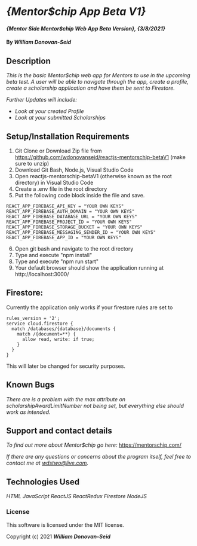 # _{Mentor$chip App Beta V1}_

#### _{Mentor Side Mentor$chip Web App Beta Version}, {3/8/2021}_

#### By _**William Donovan-Seid**_

## Description

_This is the basic Mentor$chip web app for Mentors to use in the upcoming beta test. A user will be able to navigate through the app, create a profile, create a scholarship application and have them be sent to Firestore._

_Further Updates will include:_
* _Look at your created Profile_
* _Look at your submitted Scholarships_

## Setup/Installation Requirements

1. Git Clone or Download Zip file from https://github.com/wdonovanseid/reactjs-mentorschip-betaV1 (make sure to unzip)
2. Download Git Bash, Node.js, Visual Studio Code
3. Open reactjs-mentorschip-betaV1 (otherwise known as the root directory) in Visual Studio Code
4. Create a .env file in the root directory
5. Put the following code block inside the file and save.

```
REACT_APP_FIREBASE_API_KEY = "YOUR OWN KEYS"
REACT_APP_FIREBASE_AUTH_DOMAIN = "YOUR OWN KEYS"
REACT_APP_FIREBASE_DATABASE_URL = "YOUR OWN KEYS"
REACT_APP_FIREBASE_PROJECT_ID = "YOUR OWN KEYS"
REACT_APP_FIREBASE_STORAGE_BUCKET = "YOUR OWN KEYS"
REACT_APP_FIREBASE_MESSAGING_SENDER_ID = "YOUR OWN KEYS"
REACT_APP_FIREBASE_APP_ID = "YOUR OWN KEYS"
```

6. Open git bash and navigate to the root directory
7. Type and execute "npm install"
8. Type and execute "npm run start"
9. Your default browser should show the application running at http://localhost:3000/

## Firestore:
Currently the application only works if your firestore rules are set to 

```
rules_version = '2';
service cloud.firestore {
  match /databases/{database}/documents {
    match /{document=**} {
      allow read, write: if true;
    }
  }
}
```

This will later be changed for security purposes.

## Known Bugs

_There are is a problem with the max attribute on scholarshipAwardLimitNumber not being set, but everything else should work as intended._

## Support and contact details

_To find out more about Mentor$chip go here:_ https://mentorschip.com/

_If there are any questions or concerns about the program itself, feel free to contact me at wdstwo@live.com._

## Technologies Used

_HTML_
_JavaScript_
_ReactJS_
_ReactRedux_
_Firestore_
_NodeJS_

### License

This software is licensed under the MIT license.

Copyright (c) 2021 **_William Donovan-Seid_**